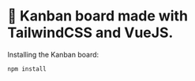 # 📝 Kanban board made with TailwindCSS and VueJS.

Installing the Kanban board:
```
npm install
```

